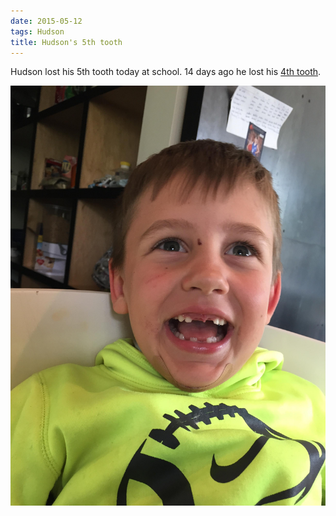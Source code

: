```yaml
---
date: 2015-05-12
tags: Hudson
title: Hudson's 5th tooth
---
```

<!--
date: 2015-05-12
tags: Hudson 
-->

Hudson lost his 5th tooth today at school. 14 days ago he lost his [4th tooth](http://troyandgay.com/2015/04/28/Hudson's-4th%20tooth.html). 

![Title](/img/IMG_1462.JPG)